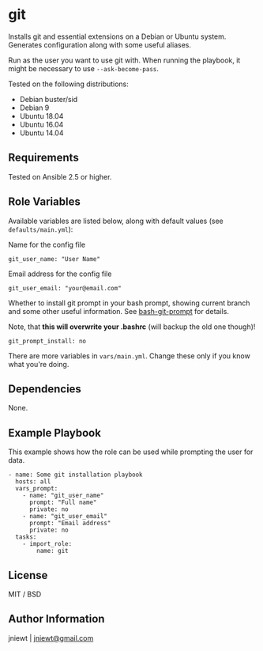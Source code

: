 git
===

Installs git and essential extensions on a Debian or Ubuntu system.
Generates configuration along with some useful aliases.

Run as the user you want to use git with.
When running the playbook, it might be necessary to use `--ask-become-pass`.

Tested on the following distributions:
 * Debian buster/sid
 * Debian 9
 * Ubuntu 18.04
 * Ubuntu 16.04
 * Ubuntu 14.04

Requirements
------------

Tested on Ansible 2.5 or higher.

Role Variables
--------------
Available variables are listed below, along with default values (see `defaults/main.yml`):

Name for the config file

    git_user_name: "User Name"

Email address for the config file

    git_user_email: "your@email.com"

Whether to install git prompt in your bash prompt, showing current branch and some other useful information.
See [bash-git-prompt](https://github.com/magicmonty/bash-git-prompt) for details.

Note, that **this will overwrite your .bashrc** (will backup the old one though)!

    git_prompt_install: no

There are more variables in `vars/main.yml`.
Change these only if you know what you're doing.

Dependencies
------------

None.

Example Playbook
----------------

This example shows how the role can be used while prompting the user for data.

    - name: Some git installation playbook
      hosts: all
      vars_prompt:
        - name: "git_user_name"
          prompt: "Full name"
          private: no
        - name: "git_user_email"
          prompt: "Email address"
          private: no
      tasks:
        - import_role:
            name: git

License
-------

MIT / BSD

Author Information
------------------

jniewt | [jniewt@gmail.com](jniewt@gmail.com)
